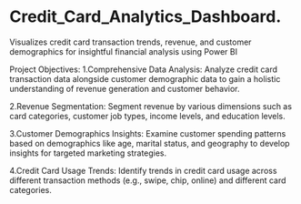 # Credit_Card_Analytics_Dashboard.
Visualizes credit card transaction trends, revenue, and customer demographics for insightful financial analysis using Power BI

Project Objectives:
1.Comprehensive Data Analysis:
Analyze credit card transaction data alongside customer demographic data to gain a holistic understanding of revenue generation and customer behavior.

2.Revenue Segmentation:
Segment revenue by various dimensions such as card categories, customer job types, income levels, and education levels.

3.Customer Demographics Insights:
Examine customer spending patterns based on demographics like age, marital status, and geography to develop insights for targeted marketing strategies.

4.Credit Card Usage Trends:
Identify trends in credit card usage across different transaction methods (e.g., swipe, chip, online) and different card categories.
